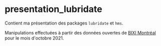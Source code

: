 # presentation_lubridate

Contient ma présentation des packages `lubridate` et `hms`.

Manipulations effectuées à partir des données ouvertes de [BIXI Montréal](https://bixi.com/fr/donnees-ouvertes) pour le mois d'octobre 2021.